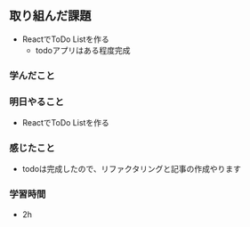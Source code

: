 ## 取り組んだ課題
 - ReactでToDo Listを作る
   - todoアプリはある程度完成

### 学んだこと

### 明日やること
 - ReactでToDo Listを作る

### 感じたこと
- todoは完成したので、リファクタリングと記事の作成やります

### 学習時間
- 2h